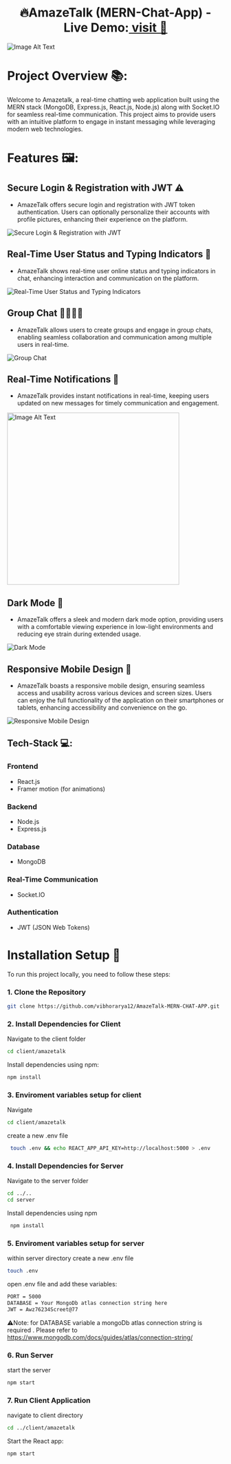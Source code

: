 <h1 align="center">🔥AmazeTalk (MERN-Chat-App) - Live Demo:<a href="https://amaze-talk.web.app/" target="_blank"> visit 🔗</a> </h1>
<img src="./client/amazetalk/screenshot/main.png" alt="Image Alt Text" style="max-width: 100%; height: auto">

# Project Overview 📚:
Welcome to Amazetalk, a real-time chatting web application built using the MERN stack (MongoDB, Express.js, React.js, Node.js) along with Socket.IO for seamless real-time communication. This project aims to provide users with an intuitive platform to engage in instant messaging while leveraging modern web technologies.

# Features 🖼️:

## Secure Login & Registration with JWT ⚠️
- AmazeTalk offers secure login and registration with JWT token authentication. Users can optionally personalize their accounts with profile pictures, enhancing their experience on the platform.
<img src="./client/amazetalk/screenshot/login.jpg" alt="Secure Login & Registration with JWT" style="max-width: 100%; height: auto;">

## Real-Time User Status and Typing Indicators 🤙
- AmazeTalk shows real-time user online status and typing indicators in chat, enhancing interaction and communication on the platform.
<img src="./client/amazetalk/screenshot/onlineTyping.png" alt="Real-Time User Status and Typing Indicators" style="max-width: 100%; height: auto;">

## Group Chat 👨‍👩‍👦‍👦
- AmazeTalk allows users to create groups and engage in group chats, enabling seamless collaboration and communication among multiple users in real-time.
<img src="./client/amazetalk/screenshot/GroupChat.png" alt="Group Chat" style="max-width: 100%; height: auto;">

## Real-Time Notifications 🔔
- AmazeTalk provides instant notifications in real-time, keeping users updated on new messages for timely communication and engagement.
<img align="center" src="./client/amazetalk/screenshot/notifi.png" alt="Image Alt Text" style="width: auto; height: 400px;">

## Dark Mode 🌚
- AmazeTalk offers a sleek and modern dark mode option, providing users with a comfortable viewing experience in low-light environments and reducing eye strain during extended usage.
<img src="./client/amazetalk/screenshot/Screenshot 2024-02-11 141017.png" alt="Dark Mode" style="max-width: 100%; height: auto;">

## Responsive Mobile Design 📱
- AmazeTalk boasts a responsive mobile design, ensuring seamless access and usability across various devices and screen sizes. Users can enjoy the full functionality of the application on their smartphones or tablets, enhancing accessibility and convenience on the go.
<img src="./client/amazetalk/screenshot/Responsivedeisgn.png" alt="Responsive Mobile Design" style="max-width: 100%; height: auto;">

## Tech-Stack 💻:
### Frontend
- React.js
- Framer motion (for animations)
### Backend
- Node.js
- Express.js
### Database
- MongoDB
### Real-Time Communication
- Socket.IO
### Authentication
- JWT (JSON Web Tokens)

# Installation Setup 🧰

To run this project locally, you need to follow these steps:

### 1. Clone the Repository

```bash
git clone https://github.com/vibhorarya12/AmazeTalk-MERN-CHAT-APP.git
````
### 2. Install Dependencies for Client
Navigate to the client folder
```bash
cd client/amazetalk
````
Install dependencies using npm:
```bash
npm install
````
### 3. Enviroment variables setup for client
Navigate
```bash
cd client/amazetalk
````
create a new .env file
```bash
 touch .env && echo REACT_APP_API_KEY=http://localhost:5000 > .env
````
### 4. Install Dependencies for Server
Navigate to the server folder
```bash
cd ../..
cd server
````
Install dependencies using npm
```bash
 npm install
````
### 5. Enviroment variables setup for server
within server directory create a new .env file
```bash
touch .env
````
open .env file and add these variables:
```bash
PORT = 5000
DATABASE = Your MongoDb atlas connection string here
JWT = Awz76234Screet@77
````
⚠️Note: for DATABASE variable a mongoDb atlas connection string is required . Please refer to https://www.mongodb.com/docs/guides/atlas/connection-string/

### 6. Run Server
start the server
```bash
npm start
````
### 7. Run Client Application
navigate to client directory
```bash
cd ../client/amazetalk
````
Start the React app:
```bash
npm start
````





















